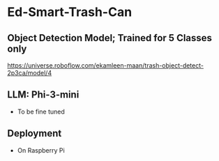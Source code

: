 # Ed-Smart-Trash-Can

## Object Detection Model; Trained for 5 Classes only 
https://universe.roboflow.com/ekamleen-maan/trash-object-detect-2p3ca/model/4

## LLM:  Phi-3-mini
- To be fine tuned

## Deployment
- On Raspberry Pi
